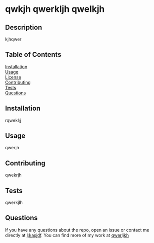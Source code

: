 
# qwkjh qwerkljh qwelkjh


## Description <br>
kjhqwer

## Table of Contents
[Installation](#Installation)<br>
[Usage](#Usage)<br>
[License](#qwkjh-qwerkljh-qwelkjh)<br>
[Contributing](#Contributing)<br>
[Tests](#Tests)<br>
[Questions](#Questions)<br>
    

## Installation
rqwekl;j

## Usage
qwerjh

## Contributing
qwekrjh

## Tests
qwerkjlh

## Questions
If you have any questions about the repo, open an issue or contact me directly at [l;kasjdf](l;kasjdf).
You can find more of my work at [qwerljkh](https://github.com/qwerljkh)


